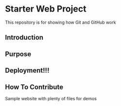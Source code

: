 # Starter Web Project

This repository is for showing how Git and GitHub work

## Introduction

## Purpose

## Deployment!!!

## How To Contribute

Sample website with plenty of files for demos

